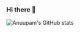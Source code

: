 ### Hi there 👋
![Anuupam's GitHub stats](https://github-readme-stats-git-dependabot-87bfc7-aksinghwebs-projects.vercel.app/api?username=aksinghweb&show_icons=true&theme=transparent)
<!--
**AKSinghWeb/aksinghweb** is a ✨ _special_ ✨ repository because its `README.md` (this file) appears on your GitHub profile.

Here are some ideas to get you started:

- 🔭 I’m currently working on ...
- 🌱 I’m currently learning ...
- 👯 I’m looking to collaborate on ...
- 🤔 I’m looking for help with ...
- 💬 Ask me about ...
- 📫 How to reach me: ...
- 😄 Pronouns: ...
- ⚡ Fun fact: ...
-->
